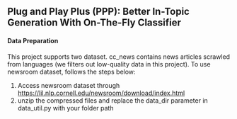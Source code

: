 ## Plug and Play Plus (PPP): Better In-Topic Generation With On-The-Fly Classifier
#### Data Preparation  
This project supports two dataset. cc_news contains news articles scrawled from languages (we filters out low-quality data in this project). To use newsroom dataset, follows the steps below:  
1. Access newsroom dataset through https://lil.nlp.cornell.edu/newsroom/download/index.html  
2. unzip the compressed files and replace the data_dir parameter in data_util.py with your folder path  
